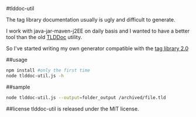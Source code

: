 #tlddoc-util

The tag library documentation usually is ugly and difficult to generate.

I work with java-jar-maven-j2EE on daily basis and I wanted to have a better tool than the old [TLDDoc](http://search.maven.org/#artifactdetails%7Ctaglibrarydoc%7Ctlddoc%7C1.3%7Cjar) utility.

So I've started writing my own generator compatible with the [tag library 2.0](http://java.sun.com/xml/ns/j2ee/web-jsptaglibrary_2_0.xsd)

##usage
```bash
npm install #only the first time
node tlddoc-util.js -h
```

##sample

```bash
node tlddoc-util.js --output=folder_output /archived/file.tld
```

##license
tlddoc-util is released under the MIT license.
